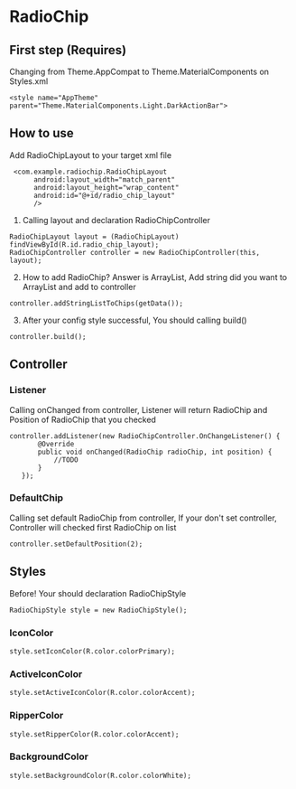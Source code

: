 # RadioChip
## First step (Requires)
Changing from Theme.AppCompat to Theme.MaterialComponents on Styles.xml
```
<style name="AppTheme" parent="Theme.MaterialComponents.Light.DarkActionBar">
```
## How to use
Add RadioChipLayout to your target xml file
```
 <com.example.radiochip.RadioChipLayout
      android:layout_width="match_parent"
      android:layout_height="wrap_content"
      android:id="@+id/radio_chip_layout"
      />
```
1. Calling layout and declaration RadioChipController
```
RadioChipLayout layout = (RadioChipLayout) findViewById(R.id.radio_chip_layout);
RadioChipController controller = new RadioChipController(this, layout);
```
2. How to add RadioChip? Answer is ArrayList<String>, Add string did you want to ArrayList and add to controller
```
controller.addStringListToChips(getData());
```
3. After your config style successful, You should calling build()
```
controller.build();
```
## Controller
### Listener
Calling onChanged from controller, Listener will return RadioChip and Position of RadioChip that you checked 
```
controller.addListener(new RadioChipController.OnChangeListener() {
       @Override
       public void onChanged(RadioChip radioChip, int position) {
           //TODO
       }
   });
```
 ### DefaultChip
Calling set default RadioChip from controller, If your don't set controller, Controller will checked first RadioChip on list
```
controller.setDefaultPosition(2);
```
 
 
## Styles
Before! Your should declaration RadioChipStyle
```
RadioChipStyle style = new RadioChipStyle();
```
### IconColor
```
style.setIconColor(R.color.colorPrimary);
```
### ActiveIconColor
```
style.setActiveIconColor(R.color.colorAccent);
```
### RipperColor
```
style.setRipperColor(R.color.colorAccent);
```
### BackgroundColor
```
style.setBackgroundColor(R.color.colorWhite);
```
